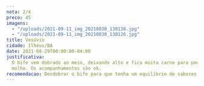 ```yaml
---
nota: 2/4
preco: 45
imagens:
  - "/uploads/2021-09-11_img_20210830_130138.jpg"
  - "/uploads/2021-09-11_img_20210830_130126.jpg"
title: Vesúvio
cidade: Ilhéus/BA
date: 2021-08-29T00:00:00-04:00
justificativa:
  O bife vem dobrado ao meio, deixando alto e fica muita carne para pouco
  molho. Os acompanhamentos são ok.
recomendacao: Desdobrar o bife para que tenha um equilíbrio de sabores melhor em cada garfada.
---
```

